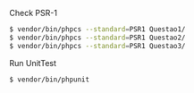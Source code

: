 Check PSR-1
```bash
$ vendor/bin/phpcs --standard=PSR1 Questao1/
$ vendor/bin/phpcs --standard=PSR1 Questao2/
$ vendor/bin/phpcs --standard=PSR1 Questao3/
```

Run UnitTest
```bash
$ vendor/bin/phpunit
```
